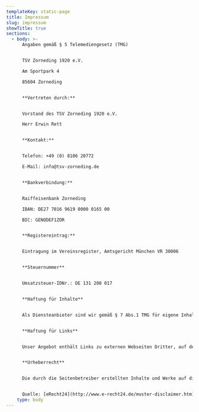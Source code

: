 ```yaml
---
templateKey: static-page
title: Impressum
slug: impressum
showTitle: true
sections:
  - body: >-
      Angaben gemäß § 5 Telemediengesetz (TMG)


      TSV Zorneding 1920 e.V.

      Am Sportpark 4

      85604 Zorneding


      **Vertreten durch:**


      Vorstand des TSV Zorneding 1920 e.V.

      Herr Erwin Rett


      **Kontakt:**


      Telefon: +49 (0) 8106 20772

      E-Mail: info@tsv-zorneding.de


      **Bankverbindung:**


      Raiffeisenbank Zorneding

      IBAN: DE27 7016 9619 0000 0165 00

      BIC: GENODEF1ZOR


      **Registereintrag:**


      Eintragung im Vereinsregister, Amtsgericht München VR 30006


      **Steuernummer**


      Umsatzsteuer-IDNr.: DE 131 208 017


      **Haftung für Inhalte**


      Als Diensteanbieter sind wir gemäß § 7 Abs.1 TMG für eigene Inhalte auf diesen Seiten nach den allgemeinen Gesetzen verantwortlich. Nach §§ 8 bis 10 TMG sind wir als Diensteanbieter jedoch nicht verpflichtet, übermittelte oder gespeicherte fremde Informationen zu überwachen oder nach Umständen zu forschen, die auf eine rechtswidrige Tätigkeit hinweisen. Verpflichtungen zur Entfernung oder Sperrung der Nutzung von Informationen nach den allgemeinen Gesetzen bleiben hiervon unberührt. Eine diesbezügliche Haftung ist jedoch erst ab dem Zeitpunkt der Kenntnis einer konkreten Rechtsverletzung möglich. Bei Bekanntwerden von entsprechenden Rechtsverletzungen werden wir diese Inhalte umgehend entfernen.


      **Haftung für Links**


      Unser Angebot enthält Links zu externen Webseiten Dritter, auf deren Inhalte wir keinen Einfluss haben. Deshalb können wir für diese fremden Inhalte auch keine Gewähr übernehmen. Für die Inhalte der verlinkten Seiten ist stets der jeweilige Anbieter oder Betreiber der Seiten verantwortlich. Die verlinkten Seiten wurden zum Zeitpunkt der Verlinkung auf mögliche Rechtsverstöße überprüft. Rechtswidrige Inhalte waren zum Zeitpunkt der Verlinkung nicht erkennbar. Eine permanente inhaltliche Kontrolle der verlinkten Seiten ist jedoch ohne konkrete Anhaltspunkte einer Rechtsverletzung nicht zumutbar. Bei Bekanntwerden von Rechtsverletzungen werden wir derartige Links umgehend entfernen.


      **Urheberrecht**


      Die durch die Seitenbetreiber erstellten Inhalte und Werke auf diesen Seiten unterliegen dem deutschen Urheberrecht. Die Vervielfältigung, Bearbeitung, Verbreitung und jede Art der Verwertung außerhalb der Grenzen des Urheberrechtes bedürfen der schriftlichen Zustimmung des jeweiligen Autors bzw. Erstellers. Downloads und Kopien dieser Seite sind nur für den privaten, nicht kommerziellen Gebrauch gestattet. Soweit die Inhalte auf dieser Seite nicht vom Betreiber erstellt wurden, werden die Urheberrechte Dritter beachtet. Insbesondere werden Inhalte Dritter als solche gekennzeichnet. Sollten Sie trotzdem auf eine Urheberrechtsverletzung aufmerksam werden, bitten wir um einen entsprechenden Hinweis. Bei Bekanntwerden von Rechtsverletzungen werden wir derartige Inhalte umgehend entfernen.


      Quelle: [eRecht24](http://www.e-recht24.de/muster-disclaimer.htm), Rechtsanwalt für Internetrecht Sören Siebert
    type: body
---
```

